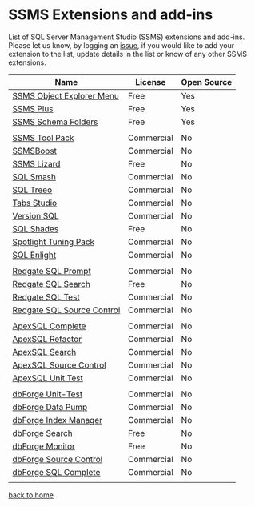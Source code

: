 ﻿# SSMS Extensions and add-ins

List of SQL Server Management Studio (SSMS) extensions and add-ins. Please let us know, by logging an [issue](https://github.com/brink-daniel/brink-daniel.github.io/issues), if you would like to add your extension to the list, update details in the list or know of any other SSMS extensions. 

| Name                                                         | License    | Open Source |
| ------------------------------------------------------------ | ---------- | ----------- |
| [SSMS Object Explorer Menu](https://github.com/brink-daniel/ssms-object-explorer-menu) | Free       | Yes         |
| [SSMS Plus](https://github.com/akarzazi/SSMSPlus)            | Free       | Yes         |
| [SSMS Schema Folders](https://github.com/nicholas-ross/SSMS-Schema-Folders) | Free       | Yes         |
|                                                              |            |             |
| [SSMS Tool Pack](https://www.ssmstoolspack.com)              | Commercial | No          |
| [SSMSBoost](https://www.ssmsboost.com)                       | Commercial | No          |
| [SSMS Lizard](https://lizard-labs.com/sql_server_management_studio_ssms_extension_lizard.aspx) | Free       | No          |
| [SQL Smash](https://sqlsmash.com)                            | Commercial | No          |
| [SQL Treeo](https://www.sqltreeo.com/sqltreeo-ssms-add-in)   | Commercial | No          |
| [Tabs Studio](https://tabsstudio.com)                        | Commercial | No          |
| [Version SQL](https://www.versionsql.com)                    | Commercial | No          |
| [SQL Shades](https://www.sqlshades.com)                      | Free       | No          |
| [Spotlight Tuning Pack](https://www.spotlightcloud.io/spotlight-tuning-pack) | Commercial | No          |
| [SQL Enlight](https://sqlenlight.com)                        | Commercial | No          |
|                                                              |            |             |
| [Redgate SQL Prompt](https://www.red-gate.com/products/sql-prompt) | Commercial | No          |
| [Redgate SQL Search](https://www.red-gate.com/products/sql-search) | Free       | No          |
| [Redgate SQL Test](https://www.red-gate.com/products/sql-test) | Commercial | No          |
| [Redgate SQL Source Control](https://www.red-gate.com/products/sql-prompt) | Commercial | No          |
|                                                              |            |             |
| [ApexSQL Complete](https://www.apexsql.com/sql-tools-complete) | Commercial | No          |
| [ApexSQL Refactor](https://www.apexsql.com/sql-tools-refactor) | Commercial | No          |
| [ApexSQL Search](https://www.apexsql.com/sql-tools-search)   | Commercial | No          |
| [ApexSQL Source Control](https://www.apexsql.com/sql-tools-source-control) | Commercial | No          |
| [ApexSQL Unit Test](https://www.apexsql.com/sql-tools-unit-test) | Commercial | No          |
|                                                              |            |             |
| [dbForge Unit-Test](https://www.devart.com/dbforge/sql/unit-test) | Commercial | No          |
| [dbForge Data Pump](https://www.devart.com/dbforge/sql/data-pump) | Commercial | No          |
| [dbForge Index Manager](https://www.devart.com/dbforge/sql/index-manager) | Commercial | No          |
| [dbForge Search](https://www.devart.com/dbforge/sql/search)  | Free       | No          |
| [dbForge Monitor](https://www.devart.com/dbforge/sql/monitor) | Free       | No          |
| [dbForge Source Control](https://www.devart.com/dbforge/sql/source-control) | Commercial | No          |
| [dbForge SQL Complete](https://www.devart.com/dbforge/sql/sqlcomplete) | Commercial | No          |
|                                                              |            |             |



[back to home](README.md)